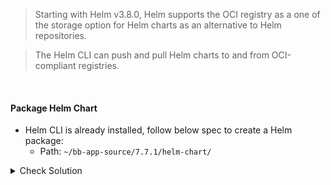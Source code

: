 > Starting with Helm v3.8.0, Helm supports the OCI registry as a one of the storage option for Helm charts as an alternative to Helm repositories. 

> The Helm CLI can push and pull Helm charts to and from OCI-compliant registries.

<br>

#### Package Helm Chart
- Helm CLI is already installed, follow below spec to create a Helm package:
    - Path: `~/bb-app-source/7.7.1/helm-chart/`

<details><summary>Check Solution</summary>

```
helm package ~/bb-app-source/7.7.1/helm-chart/
```{{exec}}

</details>

<br>

#### Check that a new `block-buster-helm-app-7.7.1.tgz` file is created
```
ll ~/bb-app-source/
```{{exec}}

<br>

#### Login to OCI Repo
- Login to `GHCR OCI Repo` using Helm CLI
    - Domain: `ghcr.io`
    - Username: `Replace-with-your-Github-Username`
    - Password: `Use your Github Pesonal Access Token (PAT)`

<details><summary>Check Solution</summary>

```
helm registry login ghcr.io --username $GH_USERNAME
```{{exec}}

</details>

<br>

#### Push to OCI Repo
- Push to OCI Repo following below spec:
    - Artifact: `~/bb-app-source/block-buster-helm-app-7.7.1.tgz`
    - Repo: `oci://ghcr.io/$GH_USERNAME/bb-app`


<details><summary>Check Solution</summary>

```
helm push ~/bb-app-source/block-buster-helm-app-7.7.1.tgz oci://ghcr.io/$GH_USERNAME/bb-app
```{{exec}}

</details>

<br>

#### Go to GitHub Package and checkout the new package - https://github.com/$GH_USERNAME?tab=packages

> Replace $GH_USERNAME with your GitHub Username